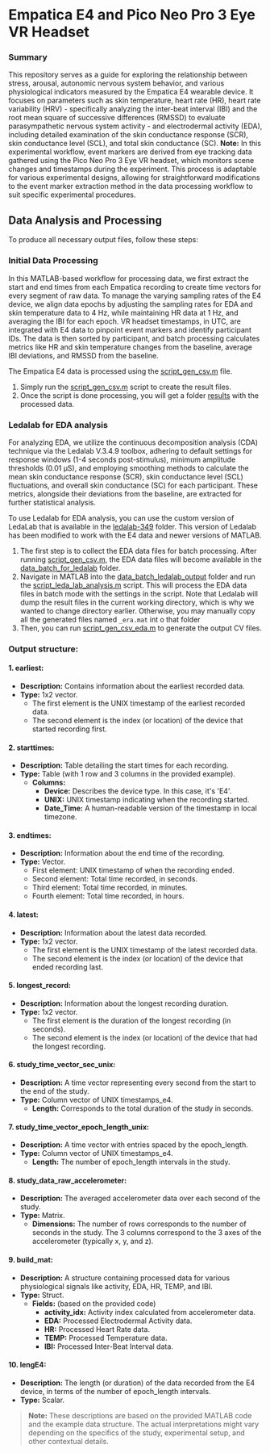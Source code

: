 # Empatica E4 and Pico Neo Pro 3 Eye VR Headset
### Summary
This repository serves as a  guide for exploring the relationship between stress, arousal, autonomic nervous system behavior, and various physiological indicators measured by the Empatica E4 wearable device. It focuses on parameters such as skin temperature, heart rate (HR), heart rate variability (HRV) - specifically analyzing the inter-beat interval (IBI) and the root mean square of successive differences (RMSSD) to evaluate parasympathetic nervous system activity - and electrodermal activity (EDA), including detailed examination of the skin conductance response (SCR), skin conductance level (SCL), and total skin conductance (SC). 
**Note:** In this experimental workflow, event markers are derived from eye tracking data gathered using the Pico Neo Pro 3 Eye VR headset, which monitors scene changes and timestamps during the experiment. This process is adaptable for various experimental designs, allowing for straightforward modifications to the event marker extraction method in the data processing workflow to suit specific experimental procedures.

## Data Analysis and Processing
To produce all necessary output files, follow these steps:

### Initial Data Processing
In this MATLAB-based workflow for processing data, we first extract the start and end times from each Empatica recording to create time vectors for every segment of raw data. To manage the varying sampling rates of the E4 device, we align data epochs by adjusting the sampling rates for EDA and skin temperature data to 4 Hz, while maintaining HR data at 1 Hz, and averaging the IBI for each epoch. VR headset timestamps, in UTC, are integrated with E4 data to pinpoint event markers and identify participant IDs. The data is then sorted by participant, and batch processing calculates metrics like HR and skin temperature changes from the baseline, average IBI deviations, and RMSSD from the baseline.

The Empatica E4 data is processed using the [script_gen_csv.m](script_gen_csv.m) file.
1. Simply run the [script_gen_csv.m](script_gen_csv.m) script to create the result files.
2. Once the script is done processing, you will get a folder [results](results) with the processed data.

### Ledalab for EDA analysis
For analyzing EDA, we utilize the continuous decomposition analysis (CDA) technique via the Ledalab V.3.4.9 toolbox, adhering to default settings for response windows (1-4 seconds post-stimulus), minimum amplitude thresholds (0.01 μS), and employing smoothing methods to calculate the mean skin conductance response (SCR), skin conductance level (SCL) fluctuations, and overall skin conductance (SC) for each participant. These metrics, alongside their deviations from the baseline, are extracted for further statistical analysis.

To use Ledalab for EDA analysis, you can use the custom version of LedaLab that is available in the [ledalab-349](ledalab-349) folder. This version of Ledalab has been modified to work with the E4 data and newer versions of MATLAB.
1. The first step is to collect the EDA data files for batch processing. After running [script_gen_csv.m](script_gen_csv.m), the EDA data files will become available in the [data_batch_for_ledalab](data_batch_for_ledalab) folder.
2. Navigate in MATLAB into the [data_batch_ledalab_output](data_batch_ledalab_output) folder and run the [script_leda_lab_analysis.m](script_leda_lab_analysis.m) script. This will process the EDA data files in batch mode with the settings in the script. Note that Ledalab will dump the result files in the current working directory, which is why we wanted to change directory earlier. Otherwise, you may manually copy all the generated files named `_era.mat` int o that folder
3. Then, you can run [script_gen_csv_eda.m](script_gen_csv_eda.m) to generate the output CV files.

### Output structure:
#### 1. earliest:
- **Description:** Contains information about the earliest recorded data.
- **Type:** 1x2 vector.
  - The first element is the UNIX timestamp of the earliest recorded data.
  - The second element is the index (or location) of the device that started recording first.
#### 2. starttimes:
- **Description:** Table detailing the start times for each recording.
- **Type:** Table (with 1 row and 3 columns in the provided example).
  - **Columns:**
    * **Device:** Describes the device type. In this case, it's 'E4'.
    * **UNIX:** UNIX timestamp indicating when the recording started.
    * **Date_Time:** A human-readable version of the timestamp in local timezone.
#### 3. endtimes:
- **Description:** Information about the end time of the recording.
- **Type:** Vector.
  - First element: UNIX timestamp of when the recording ended.
  - Second element: Total time recorded, in seconds.
  - Third element: Total time recorded, in minutes.
  - Fourth element: Total time recorded, in hours.
#### 4. latest:
- **Description:** Information about the latest data recorded.
- **Type:** 1x2 vector.
  - The first element is the UNIX timestamp of the latest recorded data.
  - The second element is the index (or location) of the device that ended recording last.
#### 5. longest_record:
- **Description:** Information about the longest recording duration.
- **Type:** 1x2 vector.
  - The first element is the duration of the longest recording (in seconds).
  - The second element is the index (or location) of the device that had the longest recording.
#### 6. study_time_vector_sec_unix:
- **Description:** A time vector representing every second from the start to the end of the study.
- **Type:** Column vector of UNIX timestamps_e4.
  - **Length:** Corresponds to the total duration of the study in seconds.
#### 7. study_time_vector_epoch_length_unix:
- **Description:** A time vector with entries spaced by the epoch_length.
- **Type:** Column vector of UNIX timestamps_e4.
  - **Length:** The number of epoch_length intervals in the study.
#### 8. study_data_raw_accelerometer:
- **Description:** The averaged accelerometer data over each second of the study.
- **Type:** Matrix.
  - **Dimensions:** The number of rows corresponds to the number of seconds in the study. The 3 columns correspond to the 3 axes of the accelerometer (typically x, y, and z).
#### 9. build_mat:
- **Description:** A structure containing processed data for various physiological signals like activity, EDA, HR, TEMP, and IBI.
- **Type:** Struct.
  - **Fields:** (based on the provided code)
    * **activity_idx:** Activity index calculated from accelerometer data.
    * **EDA:** Processed Electrodermal Activity data.
    * **HR:** Processed Heart Rate data.
    * **TEMP:** Processed Temperature data.
    * **IBI:** Processed Inter-Beat Interval data.
#### 10. lengE4:
- **Description:** The length (or duration) of the data recorded from the E4 device, in terms of the number of epoch_length intervals.
- **Type:** Scalar.
> **Note:** These descriptions are based on the provided MATLAB code and the example data structure. The actual interpretations might vary depending on the specifics of the study, experimental setup, and other contextual details.
